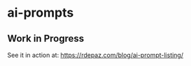 # ai-prompts
<h2>Work in Progress</h2>
<p>See it in action at: <a href="https://rdepaz.com/blog/ai-prompt-listing/">https://rdepaz.com/blog/ai-prompt-listing/</a></p>
